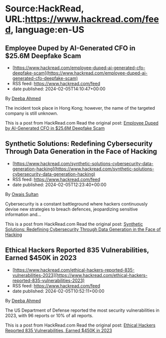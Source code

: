 # Source:HackRead, URL:https://www.hackread.com/feed, language:en-US

## Employee Duped by AI-Generated CFO in $25.6M Deepfake Scam
 - [https://www.hackread.com/employee-duped-ai-generated-cfo-deepfake-scam](https://www.hackread.com/employee-duped-ai-generated-cfo-deepfake-scam)
 - RSS feed: https://www.hackread.com/feed
 - date published: 2024-02-05T14:10:47+00:00

<p>By <a href="https://www.hackread.com/author/deeba/" rel="nofollow">Deeba Ahmed</a></p>
<p>The incident took place in Hong Kong; however, the name of the targeted company is still unknown.</p>
<p>This is a post from HackRead.com Read the original post: <a href="https://www.hackread.com/employee-duped-ai-generated-cfo-deepfake-scam/" rel="nofollow">Employee Duped by AI-Generated CFO in $25.6M Deepfake Scam</a></p>

## Synthetic Solutions: Redefining Cybersecurity Through Data Generation in the Face of Hacking
 - [https://www.hackread.com/synthetic-solutions-cybersecurity-data-generation-hacking](https://www.hackread.com/synthetic-solutions-cybersecurity-data-generation-hacking)
 - RSS feed: https://www.hackread.com/feed
 - date published: 2024-02-05T12:23:40+00:00

<p>By <a href="https://www.hackread.com/author/owais/" rel="nofollow">Owais Sultan</a></p>
<p>Cybersecurity is a constant battleground where hackers continuously devise new strategies to breach defences, jeopardizing sensitive information and&#8230;</p>
<p>This is a post from HackRead.com Read the original post: <a href="https://www.hackread.com/synthetic-solutions-cybersecurity-data-generation-hacking/" rel="nofollow">Synthetic Solutions: Redefining Cybersecurity Through Data Generation in the Face of Hacking</a></p>

## Ethical Hackers Reported 835 Vulnerabilities, Earned $450K in 2023
 - [https://www.hackread.com/ethical-hackers-reported-835-vulnerabilities-2023](https://www.hackread.com/ethical-hackers-reported-835-vulnerabilities-2023)
 - RSS feed: https://www.hackread.com/feed
 - date published: 2024-02-05T10:52:11+00:00

<p>By <a href="https://www.hackread.com/author/deeba/" rel="nofollow">Deeba Ahmed</a></p>
<p>The US Department of Defense reported the most security vulnerabilities in 2023, with 96 reports or 10% of all reports.</p>
<p>This is a post from HackRead.com Read the original post: <a href="https://www.hackread.com/ethical-hackers-reported-835-vulnerabilities-2023/" rel="nofollow">Ethical Hackers Reported 835 Vulnerabilities, Earned $450K in 2023</a></p>

